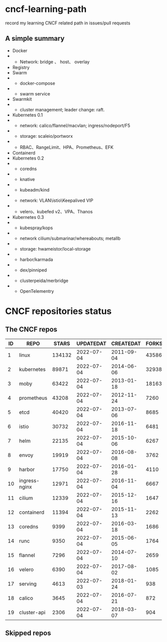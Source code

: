 # cncf-learning-path
record my learning CNCF related path in issues/pull requests

## A simple summary
- Docker
- - Network: bridge 、 host、 overlay
- Registry
- Swarm
- - docker-compose
- - swarm service
- Swarmkit
- - cluster management; leader change: raft.
- Kubernetes 0.1
- - network: calico/flannel/macvlan; ingress/nodeport/F5
- - storage: scaleio/portworx
- - RBAC、RangeLimit、HPA、Prometheus、EFK
- Containerd
- Kubernetes 0.2
- - coredns
- - knative
- - kubeadm/kind
- - network: VLAN\istio\Keepalived VIP
- - velero、kubefed v2、VPA、Thanos
- Kubernetes 0.3
- - kubespray/kops
- - network cilium/submarinar/whereabouts; metallb
- - storage: hwameistor/local-storage
- - harbor/karmada
- - dex/pinniped
- - clusterpeida/merbridge
- - OpenTelementry

# CNCF repositories status
<!--START_SECTION:github_repos-->
## The CNCF repos
| ID |     REPO      | STARS  | UPDATEDAT  | CREATEDAT  | FORKSCOUNT |
|----|---------------|--------|------------|------------|------------|
|  1 | linux         | 134132 | 2022-07-04 | 2011-09-04 |      43586 |
|  2 | kubernetes    |  89871 | 2022-07-04 | 2014-06-06 |      32938 |
|  3 | moby          |  63422 | 2022-07-04 | 2013-01-18 |      18163 |
|  4 | prometheus    |  43208 | 2022-07-04 | 2012-11-24 |       7260 |
|  5 | etcd          |  40420 | 2022-07-04 | 2013-07-06 |       8685 |
|  6 | istio         |  30732 | 2022-07-04 | 2016-11-18 |       6481 |
|  7 | helm          |  22135 | 2022-07-04 | 2015-10-06 |       6267 |
|  8 | envoy         |  19919 | 2022-07-04 | 2016-08-08 |       3762 |
|  9 | harbor        |  17750 | 2022-07-04 | 2016-01-28 |       4110 |
| 10 | ingress-nginx |  12971 | 2022-07-04 | 2016-11-04 |       6667 |
| 11 | cilium        |  12339 | 2022-07-04 | 2015-12-16 |       1647 |
| 12 | containerd    |  11394 | 2022-07-04 | 2015-11-13 |       2262 |
| 13 | coredns       |   9399 | 2022-07-04 | 2016-03-18 |       1686 |
| 14 | runc          |   9350 | 2022-07-04 | 2015-06-05 |       1764 |
| 15 | flannel       |   7296 | 2022-07-04 | 2014-07-10 |       2659 |
| 16 | velero        |   6390 | 2022-07-04 | 2017-08-02 |       1085 |
| 17 | serving       |   4613 | 2022-07-03 | 2018-01-24 |        938 |
| 18 | calico        |   3645 | 2022-07-04 | 2016-07-21 |        872 |
| 19 | cluster-api   |   2306 | 2022-07-04 | 2018-03-07 |        904 |



## Skipped repos
<!--END_SECTION:github_repos-->
